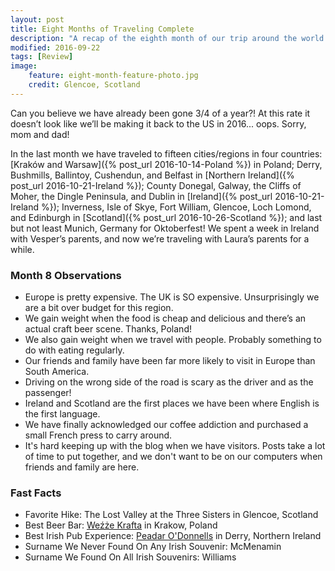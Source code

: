 ```yaml
---
layout: post
title: Eight Months of Traveling Complete
description: "A recap of the eighth month of our trip around the world."
modified: 2016-09-22
tags: [Review]
image:
    feature: eight-month-feature-photo.jpg
    credit: Glencoe, Scotland
---
```


Can you believe we have already been gone 3/4 of a year?! At this rate it doesn’t look like we’ll be making it back to the US in 2016... oops. Sorry, mom and dad!

In the last month we have traveled to fifteen cities/regions in four countries: [Kraków and Warsaw]({% post_url 2016-10-14-Poland %}) in Poland; Derry, Bushmills, Ballintoy, Cushendun, and Belfast in [Northern Ireland]({% post_url 2016-10-21-Ireland %}); County Donegal, Galway, the Cliffs of Moher, the Dingle Peninsula, and Dublin in [Ireland]({% post_url 2016-10-21-Ireland %}); Inverness, Isle of Skye, Fort William, Glencoe, Loch Lomond, and Edinburgh in [Scotland]({% post_url 2016-10-26-Scotland %}); and last but not least Munich, Germany for Oktoberfest! We spent a week in Ireland with Vesper’s parents, and now we’re traveling with Laura’s parents for a while. 


### Month 8 Observations

- Europe is pretty expensive. The UK is SO expensive. Unsurprisingly we are a bit over budget for this region.
- We gain weight when the food is cheap and delicious and there’s an actual craft beer scene. Thanks, Poland!
- We also gain weight when we travel with people. Probably something to do with eating regularly.
- Our friends and family have been far more likely to visit in Europe than South America.
- Driving on the wrong side of the road is scary as the driver and as the passenger!
- Ireland and Scotland are the first places we have been where English is the first language.
- We have finally acknowledged our coffee addiction and purchased a small French press to carry around.
- It's hard keeping up with the blog when we have visitors. Posts take a lot of time to put together, and we don't want to be on our computers when friends and family are here.

### Fast Facts

- Favorite Hike: The Lost Valley at the Three Sisters in Glencoe, Scotland
- Best Beer Bar: [Weźże Krafta](http://wezze-krafta.ontap.pl/) in Krakow, Poland
- Best Irish Pub Experience: [Peadar O'Donnells](http://www.peadars.com/) in Derry, Northern Ireland
- Surname We Never Found On Any Irish Souvenir: McMenamin
- Surname We Found On All Irish Souvenirs: Williams
